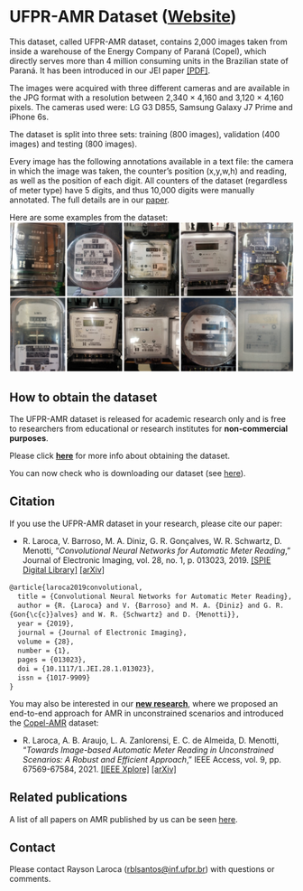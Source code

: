 # UFPR-AMR Dataset ([Website](https://web.inf.ufpr.br/vri/databases/ufpr-amr/))

This dataset, called UFPR-AMR dataset, contains 2,000 images taken from inside a warehouse of the Energy Company of Paraná (Copel), which directly serves more than 4 million consuming units in the Brazilian state of Paraná. It has been introduced in our JEI paper [[PDF]](./pdfs/laroca2019convolutional.pdf).

The images were acquired with three different cameras and are available in the JPG format with a resolution between 2,340 × 4,160 and 3,120 × 4,160 pixels. The cameras used were: LG G3 D855, Samsung Galaxy J7 Prime and iPhone 6s.

The dataset is split into three sets: training (800 images), validation (400 images) and testing (800 images).

Every image has the following annotations available in a text file: the camera in which the image was taken, the counter’s position (x,y,w,h) and reading, as well as the position of each digit. All counters of the dataset (regardless of meter type) have 5 digits, and thus 10,000 digits were manually annotated. The full details are in our [paper](./pdfs/laroca2019convolutional.pdf).


Here are some examples from the dataset:  
<img src="./media/samples.png"/>

## How to obtain the dataset

The UFPR-AMR dataset is released for academic research only and is free to researchers from educational or research institutes for **non-commercial purposes**.

Please click [**here**](./license-agreement.md) for more info about obtaining the dataset.

You can now check who is downloading our dataset (see [here](https://raysonlaroca.github.io/misc/ufpr-amr-map/index.html)).

## Citation

If you use the UFPR-AMR dataset in your research, please cite our paper:

* R. Laroca, V. Barroso, M. A. Diniz, G. R. Gonçalves, W. R. Schwartz, D. Menotti, “*Convolutional Neural Networks for Automatic Meter Reading*,” Journal of Electronic Imaging, vol. 28, no. 1, p. 013023, 2019. [[SPIE Digital Library]](https://doi.org/10.1117/1.JEI.28.1.013023) [[arXiv]](https://arxiv.org/abs/1902.09600)

```
@article{laroca2019convolutional,
  title = {Convolutional Neural Networks for Automatic Meter Reading},
  author = {R. {Laroca} and V. {Barroso} and M. A. {Diniz} and G. R. {Gon{\c{c}}alves} and W. R. {Schwartz} and D. {Menotti}},
  year = {2019},
  journal = {Journal of Electronic Imaging},
  volume = {28},
  number = {1},
  pages = {013023},
  doi = {10.1117/1.JEI.28.1.013023},
  issn = {1017-9909}
}
```

You may also be interested in our [**new research**](./pdfs/laroca2021towards.pdf), where we proposed an end-to-end approach for AMR in unconstrained scenarios and introduced the [Copel-AMR](https://github.com/raysonlaroca/copel-amr-dataset) dataset:

* R. Laroca, A. B. Araujo, L. A. Zanlorensi, E. C. de Almeida, D. Menotti, “*Towards Image-based Automatic Meter Reading in Unconstrained Scenarios: A Robust and Efficient Approach*,” IEEE Access, vol. 9, pp. 67569-67584, 2021. [[IEEE Xplore]](https://doi.org/10.1109/ACCESS.2021.3077415) [[arXiv]](https://arxiv.org/abs/2009.10181)

## Related publications

A list of all papers on AMR published by us can be seen [here](https://scholar.google.com/scholar?hl=pt-BR&as_sdt=0%2C5&as_ylo=2019&q=allintitle%3A+meter+reading+author%3ARayson+author%3ALaroca&btnG=).

## Contact

Please contact Rayson Laroca ([rblsantos@inf.ufpr.br](mailto:rblsantos@inf.ufpr.br)) with questions or comments.
